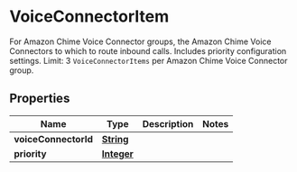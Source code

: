 

# VoiceConnectorItem

For Amazon Chime Voice Connector groups, the Amazon Chime Voice Connectors to which to route inbound calls. Includes priority configuration settings. Limit: 3 <code>VoiceConnectorItems</code> per Amazon Chime Voice Connector group.

## Properties

| Name | Type | Description | Notes |
|------------ | ------------- | ------------- | -------------|
|**voiceConnectorId** | [**String**](String.md) |  |  |
|**priority** | [**Integer**](Integer.md) |  |  |



